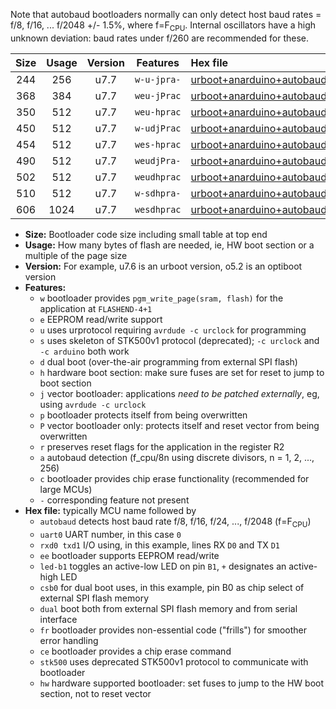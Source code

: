 Note that autobaud bootloaders normally can only detect host baud rates = f/8, f/16, ... f/2048 +/- 1.5%, where f=F<sub>CPU</sub>. Internal oscillators have a high unknown deviation: baud rates under f/260 are recommended for these.

|Size|Usage|Version|Features|Hex file|
|:-:|:-:|:-:|:-:|:--|
|244|256|u7.7|`w-u-jpra-`|[urboot+anarduino+autobaud_uart0_rxd0_txd1_led+b1.hex](https://raw.githubusercontent.com/stefanrueger/urboot.hex/main/boards/anarduino/autobaud/urboot+anarduino+autobaud_uart0_rxd0_txd1_led+b1.hex)|
|368|384|u7.7|`weu-jPrac`|[urboot+anarduino+autobaud_uart0_rxd0_txd1_ee_led+b1_fr_ce.hex](https://raw.githubusercontent.com/stefanrueger/urboot.hex/main/boards/anarduino/autobaud/urboot+anarduino+autobaud_uart0_rxd0_txd1_ee_led+b1_fr_ce.hex)|
|350|512|u7.7|`weu-hprac`|[urboot+anarduino+autobaud_uart0_rxd0_txd1_ee_led+b1_fr_ce_hw.hex](https://raw.githubusercontent.com/stefanrueger/urboot.hex/main/boards/anarduino/autobaud/urboot+anarduino+autobaud_uart0_rxd0_txd1_ee_led+b1_fr_ce_hw.hex)|
|450|512|u7.7|`w-udjPrac`|[urboot+anarduino+autobaud_uart0_rxd0_txd1_led+b1_csd5_dual_fr_ce.hex](https://raw.githubusercontent.com/stefanrueger/urboot.hex/main/boards/anarduino/autobaud/urboot+anarduino+autobaud_uart0_rxd0_txd1_led+b1_csd5_dual_fr_ce.hex)|
|454|512|u7.7|`wes-hprac`|[urboot+anarduino+autobaud_uart0_rxd0_txd1_ee_led+b1_fr_ce_stk500_hw.hex](https://raw.githubusercontent.com/stefanrueger/urboot.hex/main/boards/anarduino/autobaud/urboot+anarduino+autobaud_uart0_rxd0_txd1_ee_led+b1_fr_ce_stk500_hw.hex)|
|490|512|u7.7|`weudjPra-`|[urboot+anarduino+autobaud_uart0_rxd0_txd1_ee_led+b1_csd5_dual_fr.hex](https://raw.githubusercontent.com/stefanrueger/urboot.hex/main/boards/anarduino/autobaud/urboot+anarduino+autobaud_uart0_rxd0_txd1_ee_led+b1_csd5_dual_fr.hex)|
|502|512|u7.7|`weudhprac`|[urboot+anarduino+autobaud_uart0_rxd0_txd1_ee_led+b1_csd5_dual_fr_ce_hw.hex](https://raw.githubusercontent.com/stefanrueger/urboot.hex/main/boards/anarduino/autobaud/urboot+anarduino+autobaud_uart0_rxd0_txd1_ee_led+b1_csd5_dual_fr_ce_hw.hex)|
|510|512|u7.7|`w-sdhpra-`|[urboot+anarduino+autobaud_uart0_rxd0_txd1_led+b1_csd5_dual_fr_stk500_hw.hex](https://raw.githubusercontent.com/stefanrueger/urboot.hex/main/boards/anarduino/autobaud/urboot+anarduino+autobaud_uart0_rxd0_txd1_led+b1_csd5_dual_fr_stk500_hw.hex)|
|606|1024|u7.7|`wesdhprac`|[urboot+anarduino+autobaud_uart0_rxd0_txd1_ee_led+b1_csd5_dual_fr_ce_stk500_hw.hex](https://raw.githubusercontent.com/stefanrueger/urboot.hex/main/boards/anarduino/autobaud/urboot+anarduino+autobaud_uart0_rxd0_txd1_ee_led+b1_csd5_dual_fr_ce_stk500_hw.hex)|

- **Size:** Bootloader code size including small table at top end
- **Usage:** How many bytes of flash are needed, ie, HW boot section or a multiple of the page size
- **Version:** For example, u7.6 is an urboot version, o5.2 is an optiboot version
- **Features:**
  + `w` bootloader provides `pgm_write_page(sram, flash)` for the application at `FLASHEND-4+1`
  + `e` EEPROM read/write support
  + `u` uses urprotocol requiring `avrdude -c urclock` for programming
  + `s` uses skeleton of STK500v1 protocol (deprecated); `-c urclock` and `-c arduino` both work
  + `d` dual boot (over-the-air programming from external SPI flash)
  + `h` hardware boot section: make sure fuses are set for reset to jump to boot section
  + `j` vector bootloader: applications *need to be patched externally*, eg, using `avrdude -c urclock`
  + `p` bootloader protects itself from being overwritten
  + `P` vector bootloader only: protects itself and reset vector from being overwritten
  + `r` preserves reset flags for the application in the register R2
  + `a` autobaud detection (f_cpu/8n using discrete divisors, n = 1, 2, ..., 256)
  + `c` bootloader provides chip erase functionality (recommended for large MCUs)
  + `-` corresponding feature not present
- **Hex file:** typically MCU name followed by
  + `autobaud` detects host baud rate f/8, f/16, f/24, ..., f/2048 (f=F<sub>CPU</sub>)
  + `uart0` UART number, in this case `0`
  + `rxd0 txd1` I/O using, in this example, lines RX `D0` and TX `D1`
  + `ee` bootloader supports EEPROM read/write
  + `led-b1` toggles an active-low LED on pin `B1`, `+` designates an active-high LED
  + `csb0` for dual boot uses, in this example, pin B0 as chip select of external SPI flash memory
  + `dual` boot both from external SPI flash memory and from serial interface
  + `fr` bootloader provides non-essential code ("frills") for smoother error handling
  + `ce` bootloader provides a chip erase command
  + `stk500` uses deprecated STK500v1 protocol to communicate with bootloader
  + `hw` hardware supported bootloader: set fuses to jump to the HW boot section, not to reset vector
